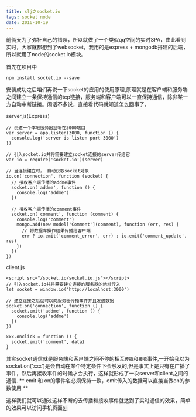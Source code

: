```yaml
---
title: slj之socket.io
tags: socket node
date: 2016-10-19
---
```

前俩天为了弥补自己的错误，所以就做了一个类似qq空间的实时SPA，由此看到实时，大家就都想到了websocket，我用的是express + mongodb搭建的后端，所以就用了node的socket.io模块。

首先在项目中

    npm install socket.io --save

安装成功之后咱们再说一下socket的应用的使用原理,原理就是在客户端和服务端之间建立一条保持通信的tcp链接，服务端和客户端可以一直保持通信，除非某一方自动中断链接。闲话不多说，直接看代码就知道怎么回事了。
    
server.js(Express)

    // 创建一个本地服务器监听在3000端口
    var server = app.listen(3000, function () {
      console.log('server is listen port 3000')
    })
    
    // 引入socket.io并将需要建立socket连接的server传给它
    var io = require('socket.io')(server)
    
    // 当连接建立时， 自动获取socket对象
    io.on('connection', function (socket) {
      // 接收客户端传播的addme事件
      socket.on('addme', function () {
        console.log('addme')
      })

      // 接收客户端传播的comment事件
      socket.on('comment', function (comment) {
        console.log('comment')
        mongo.add(new model['Comment'](comment), function (err, res) {
          // 将数据库操作结果传播给客户端
          err ? io.emit('comment_error', err) : io.emit('comment_update', res)
        })
      })
    })

client.js

    <script src="/socket.io/socket.io.js"></script>
    // 引入socket.io并将需要建立连接的服务器的地址传入
    let socket = window.io('http://localhost:3000')
    
    // 建立连接之后就可以向服务器传播事件并且发送数据
    socket.on('connection', function () {
      socket.emit('addme', function () {
        console.log('addme')
      })
    })

    xxx.onclick = function () {
      socket.emit('comment', data)
    }

其实socket通信就是服务端和客户端之间不停的相互`传播`和`接收`事件,一开始我以为socket.on('xxx')是会自动在某个特定条件下会触发的,但是事实上是只有在广播了事件，然后再接收事件的时候才会执行，这样就形成了一次server和client之间的通信.
** 
  emit 和 on的事件名必须保持一致，emit传入的数据可以直接当做on的参数使用
**

这样我们就可以通过这样不断的去传播和接收事件就达到了实时通信的效果，简单的效果可以访问手机页面[slj](http://slj.sujunfei.cn)